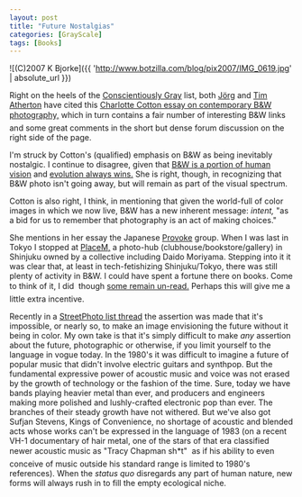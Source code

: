```yaml
---
layout: post
title: "Future Nostalgias"
categories: [GrayScale]
tags: [Books]
---
```



![(C)2007 K Bjorke]({{ 'http://www.botzilla.com/blog/pix2007/IMG_0619.jpg' | absolute_url }})


Right on the heels of the <a href="http://www.botzilla.com/blog/archives/000579.html">Conscientiously Gray</a> list, both <a href="http://www.jmcolberg.com/">J&ouml;rg</a> and <a href="http://photo-muse.blogspot.com/">Tim Atherton</a> have cited this <a href="http://www.tipofthetongue.org/main.html?id=5">Charlotte Cotton essay on contemporary B&W photography,</a> which in turn contains a fair number of interesting B&W links &#151; and some great comments in the short but dense forum discussion on the right side of the page.
<!--more-->

I'm struck by Cotton's (qualified) emphasis on B&W as being inevitably nostalgic. I continue to disagree, given that <a href="{{ site.baseurl }}{% post_url 2003-09-15-Scotopic-Photo-Topic %}">B&W is a portion of human vision</a> and <a href="http://www.botzilla.com/blog/archives/000570.html">evolution always wins.</a> She is right, though, in recognizing that B&W photo isn't going away, but will remain as part of the visual spectrum.

Cotton is also right, I think, in mentioning that given the world-full of color images in which we now live, B&W has a new inherent message: <i>intent,</i> "as a bid for us to remember that photography is an act of making choices."

She mentions in her essay the Japanese <a href="http://www.steidlville.com/books/197-The-Japanese-Box.html">Provoke</a> group. When I was last in Tokyo I stopped at <a href="http://www.placem.com/">PlaceM,</a> a photo-hub (clubhouse/bookstore/gallery) in Shinjuku owned by a collective including Daido Moriyama. Stepping into it it was clear that, at least in tech-fetishizing Shinjuku/Tokyo, there was still plenty of activity in B&W.  I could have spent a fortune there on books. Come to think of it, I did &#151; though <a href="http://www.botzilla.com/blog/archives/000578.html">some remain un-read.</a> Perhaps this will give me a little extra incentive.

Recently in a <a href="http://www.johnbrownlow.com/streetphoto/viewtopic.php?t=2086&start=45">StreetPhoto list thread</a> the assertion was made that it's impossible, or nearly so, to make an image envisioning the future without it being in color. My own take is that it's simply difficult to make <i>any</i> assertion about the future, photographic or otherwise, if you limit yourself to the language in vogue today. In the 1980's it was difficult to imagine a future of popular music that didn't involve electric guitars and synthpop. But the fundamental expressive power of acoustic music and voice was not erased by the growth of technology or the fashion of the time. Sure, today we have bands playing heavier metal than ever, and producers and engineers making more polished and lushly-crafted electronic pop than ever. The branches of their steady growth have not withered. But we've also got Sufjan Stevens, Kings of Convenience, no shortage of acoustic and blended acts whose works can't be expressed in the language of 1983 (on a recent VH-1 documentary of hair metal, one of the stars of that era classified newer acoustic music as "Tracy Chapman sh*t" &#151; as if his ability to even conceive of music outside his standard range is limited to 1980's references). When the <i>status quo</i> disregards any part of human nature, new forms will always rush in to fill the empty ecological niche.
